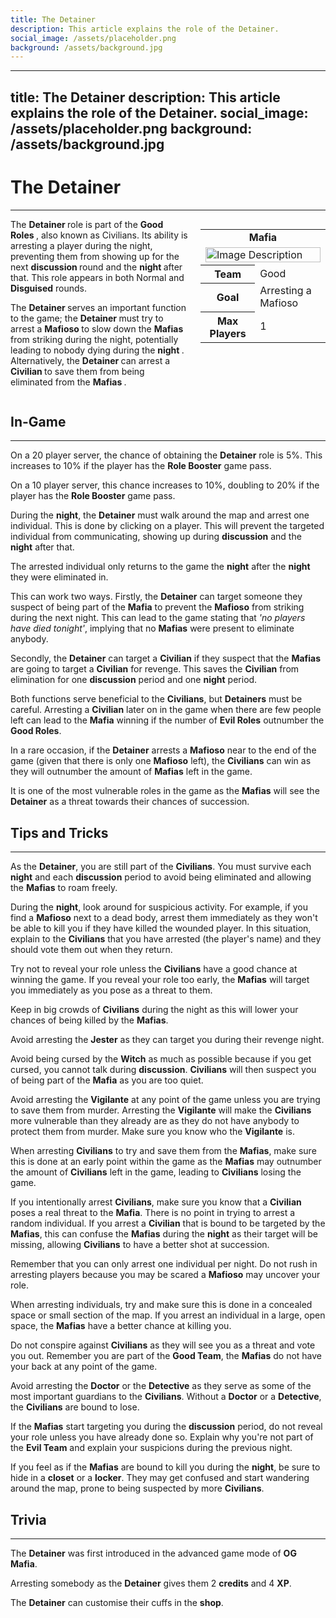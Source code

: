 ```yaml
---
title: The Detainer
description: This article explains the role of the Detainer.
social_image: /assets/placeholder.png
background: /assets/background.jpg
---
```

---
title: The Detainer
description: This article explains the role of the Detainer.
social_image: /assets/placeholder.png
background: /assets/background.jpg
---

# The Detainer
---

<style>
@media (max-width: 768px) { /* For mobile users */
    .flex-container {
        flex-direction: column;
        align-items: center;
    }
    .infobox {
        align-self: center;
        order: -1;
        margin-left: 0;
        margin-bottom: 20px;
        width: 100%;
        max-width: 300px;
    }
}
</style>

<div class="flex-container" style="display: flex; align-items: flex-start;">
    <div style="flex: 1;">
        The <b> Detainer </b> role is part of the <b> Good Roles </b>, also known as Civilians. Its ability is arresting a player during the night, preventing them from showing up for the next <b> discussion </b> round and the <b> night </b> after that. This role appears in both Normal and <b>Disguised</b> rounds.<p> The <b> Detainer </b> serves an important function to the game; the <b> Detainer </b> must try to arrest a <b> Mafioso </b> to slow down the <b> Mafias </b> from striking during the night, potentially leading to nobody dying during the <b> night </b>. Alternatively, the <b> Detainer </b> can arrest a <b> Civilian </b> to save them from being eliminated from the <b> Mafias </b>.
    </div>
    <div class="infobox" style="flex: 0 0 200px; margin-left: 20px;">
        <table>
            <tr>
                <td colspan="2" style="text-align: center; font-weight: bold;">Mafia</td>
            </tr>
            <td colspan="2"><img src="https://mafiawiki.astrofare.xyz/assets/placeholder.png" alt="Image Description" class="infobox-image" style="width: 100%;"></td>
            </tr>
            <tr>
                <th>Team</th>
                <td>Good</td>
            </tr>
            <tr>
                <th>Goal</th>
                <td>Arresting a Mafioso</td>
            </tr>
            <tr>
                 <th> Max Players </th>
                 <td> 1 </th>
            </tr>
        </table>
    </div>
</div>

## **In-Game**
---
On a 20 player server, the chance of obtaining the **Detainer** role is 5%. This increases to 10% if the player has the **Role Booster** game pass.

On a 10 player server, this chance increases to 10%, doubling to 20% if the player has the **Role Booster** game pass.

During the **night**, the **Detainer** must walk around the map and arrest one individual. This is done by clicking on a player. This will prevent the targeted individual from communicating, showing up during **discussion** and the **night** after that.

The arrested individual only returns to the game the **night** after the **night** they were eliminated in.

This can work two ways. Firstly, the **Detainer** can target someone they suspect of being part of the **Mafia** to prevent the **Mafioso** from striking during the next night. This can lead to the game stating that *'no players have died tonight'*, implying that no **Mafias** were present to eliminate anybody.

Secondly, the **Detainer** can target a **Civilian** if they suspect that the **Mafias** are going to target a **Civilian** for revenge. This saves the **Civilian** from elimination for one **discussion** period and one **night** period. 

Both functions serve beneficial to the **Civilians**, but **Detainers** must be careful. Arresting a **Civilian** later on in the game when there are few people left can lead to the **Mafia** winning if the number of **Evil Roles** outnumber the **Good Roles**. 

In a rare occasion, if the **Detainer** arrests a **Mafioso** near to the end of the game (given that there is only one **Mafioso** left), the **Civilians** can win as they will outnumber the amount of **Mafias** left in the game. 

It is one of the most vulnerable roles in the game as the **Mafias** will see the **Detainer** as a threat towards their chances of succession. 

## **Tips and Tricks**
---
As the **Detainer**, you are still part of the **Civilians**. You must survive each **night** and each **discussion** period to avoid being eliminated and allowing the **Mafias** to roam freely.

During the **night**, look around for suspicious activity. For example, if you find a **Mafioso** next to a dead body, arrest them immediately as they won't be able to kill you if they have killed the wounded player. In this situation, explain to the **Civilians** that you have arrested (the player's name) and they should vote them out when they return.

Try not to reveal your role unless the **Civilians** have a good chance at winning the game. If you reveal your role too early, the **Mafias** will target you immediately as you pose as a threat to them.

Keep in big crowds of **Civilians** during the night as this will lower your chances of being killed by the **Mafias**. 

Avoid arresting the **Jester** as they can target you during their revenge night. 

Avoid being cursed by the **Witch** as much as possible because if you get cursed, you cannot talk during **discussion**. **Civilians** will then suspect you of being part of the **Mafia** as you are too quiet. 

Avoid arresting the **Vigilante** at any point of the game unless you are trying to save them from murder. Arresting the **Vigilante** will make the **Civilians** more vulnerable than they already are as they do not have anybody to protect them from murder. Make sure you know who the **Vigilante** is.

When arresting **Civilians** to try and save them from the **Mafias**, make sure this is done at an early point within the game as the **Mafias** may outnumber the amount of **Civilians** left in the game, leading to **Civilians** losing the game. 

If you intentionally arrest **Civilians**, make sure you know that a **Civilian** poses a real threat to the **Mafia**. There is no point in trying to arrest a random individual. If you arrest a **Civilian** that is bound to be targeted by the **Mafias**, this can confuse the **Mafias** during the **night** as their target will be missing, allowing **Civilians** to have a better shot at succession.

Remember that you can only arrest one individual per night. Do not rush in arresting players because you may be scared a **Mafioso** may uncover your role. 

When arresting individuals, try and make sure this is done in a concealed space or small section of the map. If you arrest an individual in a large, open space, the **Mafias** have a better chance at killing you.

Do not conspire against **Civilians** as they will see you as a threat and vote you out. Remember you are part of the **Good Team**, the **Mafias** do not have your back at any point of the game. 

Avoid arresting the **Doctor** or the **Detective** as they serve as some of the most important guardians to the **Civilians**. Without a **Doctor** or a **Detective**, the **Civilians** are bound to lose. 

If the **Mafias** start targeting you during the **discussion** period, do not reveal your role unless you have already done so. Explain why you're not part of the **Evil Team** and explain your suspicions during the previous night. 

If you feel as if the **Mafias** are bound to kill you during the **night**, be sure to hide in a **closet** or a **locker**. They may get confused and start wandering around the map, prone to being suspected by more **Civilians**.
## **Trivia**
---

The **Detainer** was first introduced in the advanced game mode of **OG Mafia**.

Arresting somebody as the **Detainer** gives them 2 **credits** and 4 **XP**.

The **Detainer** can customise their cuffs in the **shop**.
